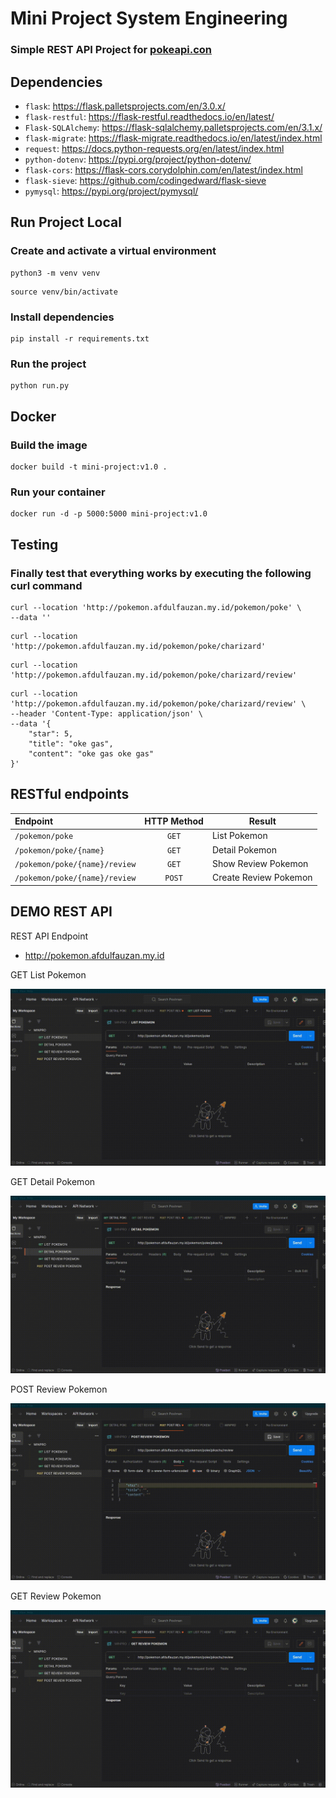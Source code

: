 # Mini Project System Engineering

### Simple REST API Project for [pokeapi.con](https://pokeapi.co)

## Dependencies

- `flask`: https://flask.palletsprojects.com/en/3.0.x/
- `flask-restful`: https://flask-restful.readthedocs.io/en/latest/
- `Flask-SQLAlchemy`: https://flask-sqlalchemy.palletsprojects.com/en/3.1.x/
- `flask-migrate`: https://flask-migrate.readthedocs.io/en/latest/index.html
- `request`: https://docs.python-requests.org/en/latest/index.html
- `python-dotenv`: https://pypi.org/project/python-dotenv/
- `flask-cors`: https://flask-cors.corydolphin.com/en/latest/index.html
- `flask-sieve`: https://github.com/codingedward/flask-sieve
- `pymysql`: https://pypi.org/project/pymysql/

## Run Project Local
### Create and activate a virtual environment
```
python3 -m venv venv
```
```
source venv/bin/activate
```
### Install dependencies
```
pip install -r requirements.txt
```
### Run the project
```
python run.py
```

## Docker
### Build the image
```
docker build -t mini-project:v1.0 .
```
### Run your container 
```
docker run -d -p 5000:5000 mini-project:v1.0
```

## Testing
### Finally test that everything works by executing the following curl command
```
curl --location 'http://pokemon.afdulfauzan.my.id/pokemon/poke' \
--data ''
```
```
curl --location 'http://pokemon.afdulfauzan.my.id/pokemon/poke/charizard'
```
```
curl --location 'http://pokemon.afdulfauzan.my.id/pokemon/poke/charizard/review'
```
```
curl --location 'http://pokemon.afdulfauzan.my.id/pokemon/poke/charizard/review' \
--header 'Content-Type: application/json' \
--data '{
    "star": 5,
    "title": "oke gas",
    "content": "oke gas oke gas"
}'
```

## RESTful endpoints
| Endpoint | HTTP Method | Result |
|:---|:---:|---|
| `/pokemon/poke`  | `GET`  |  List Pokemon |
| `/pokemon/poke/{name}`  | `GET`  | Detail Pokemon  |
| `/pokemon/poke/{name}/review`  | `GET`  | Show Review Pokemon  |
| `/pokemon/poke/{name}/review`  | `POST` | Create Review Pokemon |

## DEMO REST API

REST API Endpoint

- http://pokemon.afdulfauzan.my.id

GET List Pokemon

![](./docs/demo/get_list_pokemon.gif)

GET Detail Pokemon

![](./docs/demo/get_detail_pokemon.gif)

POST Review Pokemon

![](./docs/demo/post_review_pokemon.gif)

GET Review Pokemon

![](./docs/demo/get_review_pokemon.gif)